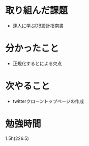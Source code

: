 # 取り組んだ課題

- 達人に学ぶDB設計指南書

# 分かったこと

- 正規化するとによる欠点

# 次やること

- twitterクローントップページの作成

# 勉強時間
1.5h(226.5)